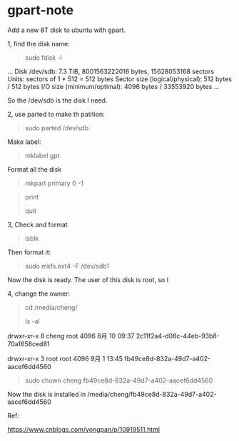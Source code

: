 # gpart-note
Add a new 8T disk to ubuntu with gpart.

1, find the disk name:

>sudo fdisk -l

...
Disk /dev/sdb: 7.3 TiB, 8001563222016 bytes, 15628053168 sectors
Units: sectors of 1 * 512 = 512 bytes
Sector size (logical/physical): 512 bytes / 512 bytes
I/O size (minimum/optimal): 4096 bytes / 33553920 bytes
...

So the /dev/sdb is the disk I need.

2, use parted to make th patition:

>sudo parted /dev/sdb

Make label:

>mklabel gpt

Format all the disk

>mkpart primary 0 -1

>print
>
>quit

3, Check and format

>lsblk 

Then format it:

>sudo mkfs.ext4 -F /dev/sdb1

Now the disk is ready. The user of this disk is root, so I

4, change the owner:

>cd /media/cheng/
>
>ls -al

drwxr-xr-x  8 cheng root 4096 8月  10 09:37 2c11f2a4-d08c-44eb-93b8-70a1658ced81

drwxr-xr-x  3 root  root 4096 9月   1 13:45 fb49ce8d-832a-49d7-a402-aacef6dd4560

>sudo chown cheng fb49ce8d-832a-49d7-a402-aacef6dd4560

Now the disk is installed in /media/cheng/fb49ce8d-832a-49d7-a402-aacef6dd4560



Ref:

https://www.cnblogs.com/yongpan/p/10919511.html

